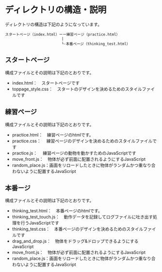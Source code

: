 ディレクトリの構造・説明
=====================================
ディレクトリの構造は下記のようになっています。

    スタートページ（index.html）ーー練習ページ（practice.html）
                              |
                              └-本番ページ（thinking_test.html）

スタートページ
----------------------
構成ファイルとその説明は下記のとおりです。

* index.html：　スタートページです
* toppage_style.css：　スタートのデザインを決めるためのスタイルファイルです

練習ページ
----------------------
構成ファイルとその説明は下記のとおりです。

* practice.html：　練習ページのhtmlです。
* practice.css：　 練習ページのデザインを決めるためのスタイルファイルです
* practice.js：　  練習ページの動物を動かすためのJavaScriptです
* move_front.js：　物体が必ず前面に配置されるようにするJavaScript
* random_place.js：画面をリロードしたときに物体がランダムかつ重なり合わないように配置するJavaScript

本番ージ
----------------------
構成ファイルとその説明は下記のとおりです。

* thinking_test.html：　本番ページのhtmlです。
* thinking_test_touch.js：　動作データを記録してログファイルに吐き出す処理を行うJavaScriptです
* thinking_test.css：　本番ページのデザインを決めるためのスタイルファイルです
* drag_and_drop.js：　物体をドラッグ&ドロップできるようにするJavaScript
* move_front.js：　物体が必ず前面に配置されるようにするJavaScript
* random_place.js：画面をリロードしたときに物体がランダムかつ重なり合わないように配置するJavaScript

